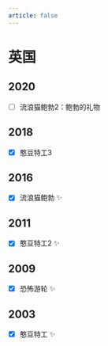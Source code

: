 ```yaml
---
article: false
---
```


# 英国

## 2020

- [ ] 流浪猫鲍勃2：鲍勃的礼物

## 2018

- [x] 憨豆特工3

## 2016

- [x] 流浪猫鲍勃 ✨

## 2011

- [x] 憨豆特工2 ✨

## 2009

- [x] 恐怖游轮 ✨

## 2003

- [x] 憨豆特工 ✨